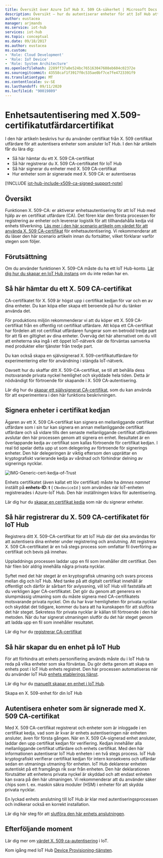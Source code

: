 ```yaml
---
title: Översikt över Azure IoT Hub X. 509 CA-säkerhet | Microsoft Docs
description: Översikt – hur du autentiserar enheter för att IoT Hub att använda X. 509 certifikat utfärdare.
author: eustacea
manager: arjmands
ms.service: iot-hub
services: iot-hub
ms.topic: conceptual
ms.date: 09/18/2017
ms.author: eustacea
ms.custom:
- 'Role: Cloud Development'
- 'Role: IoT Device'
- 'Role: System Architecture'
ms.openlocfilehash: 2289ff37a0e524bc765163047608eb604c02372e
ms.sourcegitcommit: 43558caf1f3917f0c535ae0bf7ce7fe4723391f9
ms.translationtype: MT
ms.contentlocale: sv-SE
ms.lasthandoff: 09/11/2020
ms.locfileid: "90019809"
---
```

# <a name="device-authentication-using-x509-ca-certificates"></a>Enhetsautentisering med X.509-certifikatutfärdarcertifikat

I den här artikeln beskrivs hur du använder certifikat från X. 509 certifikat utfärdare för att autentisera enheter som ansluter IoT Hub.  I den här artikeln får du lära dig:

* Så här hämtar du ett X. 509 CA-certifikat
* Så här registrerar du X. 509 CA-certifikatet för IoT Hub
* Så här signerar du enheter med X. 509 CA-certifikat
* Hur enheter som är signerade med X. 509 CA: er autentiseras

[!INCLUDE [iot-hub-include-x509-ca-signed-support-note](../../includes/iot-hub-include-x509-ca-signed-support-note.md)]

## <a name="overview"></a>Översikt

Funktionen X. 509-CA: er aktiverar enhetsautentisering för att IoT Hub med hjälp av en certifikat utfärdare (CA). Det fören klar den första processen för registrering av enheter och levererar logistik för att tillhandahålla kedja vid enhets tillverkning. [Läs mer i den här scenario artikeln om värdet för att använda X. 509 CA-certifikat](iot-hub-x509ca-concept.md) för enhetsautentisering.  Vi rekommenderar att du läser den här scenario artikeln innan du fortsätter, vilket förklarar varför stegen som följer.

## <a name="prerequisite"></a>Förutsättning

Om du använder funktionen X. 509-CA måste du ha ett IoT Hub-konto.  [Lär dig hur du skapar en IoT Hub instans](quickstart-send-telemetry-dotnet.md) om du inte redan har en.

## <a name="how-to-get-an-x509-ca-certificate"></a>Så här hämtar du ett X. 509 CA-certifikat

CA-certifikatet för X. 509 är högst upp i certifikat kedjan för var och en av dina enheter.  Du kan köpa eller skapa ett beroende på hur du tänker använda det.

För produktions miljön rekommenderar vi att du köper ett X. 509 CA-certifikat från en offentlig rot certifikat utfärdare. Att köpa ett CA-certifikat har fördelen att rot certifikat utfärdaren fungerar som en betrodd tredje part för att få en giltighet av dina enheter. Överväg det här alternativet om du vill att enheterna ska ingå i ett öppet IoT-nätverk där de förväntas samverka med produkter eller tjänster från tredje part.

Du kan också skapa en självsignerad X. 509-certifikatutfärdare för experimentering eller för användning i stängda IoT-nätverk.

Oavsett hur du skaffar ditt X. 509-CA-certifikat, se till att behålla dess motsvarande privata nyckel hemlighet och skyddade hela tiden.  Detta är nödvändigt för förtroende för skapande i X. 509 CA-autentisering.

Lär dig hur du [skapar ett självsignerat CA-certifikat](https://github.com/Azure/azure-iot-sdk-c/blob/master/tools/CACertificates/CACertificateOverview.md), som du kan använda för att experimentera i den här funktions beskrivningen.

## <a name="sign-devices-into-the-certificate-chain-of-trust"></a>Signera enheter i certifikat kedjan

Ägaren av ett X. 509 CA-certifikat kan signera en mellanliggande certifikat utfärdare som i sin tur kan signera en annan mellanliggande certifikat utfärdare och så vidare tills den senaste mellanliggande certifikat utfärdaren avslutar den här processen genom att signera en enhet. Resultatet är en överlappande kedja av certifikat som kallas förtroende för certifikat kedjan. I real tid spelar detta upp ut som delegering av förtroende för signerings enheter. Den här delegeringen är viktig eftersom den upprättar en kryptografiskt varierande kedja av vårdnad och förhindrar delning av signerings nycklar.

![IMG-Generic-cert-kedja-of-Trust](./media/generic-cert-chain-of-trust.png)

Enhets certifikatet (även kallat ett löv certifikat) måste ha *ämnes namnet* inställt på **enhets-ID: t** ( `CN=deviceId` ) som användes när IoT-enheten registrerades i Azure-IoT Hub. Den här inställningen krävs för autentisering.

Lär dig hur du [skapar en certifikat kedja](https://github.com/Azure/azure-iot-sdk-c/blob/master/tools/CACertificates/CACertificateOverview.md) som när du signerar enheter.

## <a name="how-to-register-the-x509-ca-certificate-to-iot-hub"></a>Så här registrerar du X. 509 CA-certifikatet för IoT Hub

Registrera ditt X. 509-CA-certifikat för att IoT Hub där det ska användas för att autentisera dina enheter under registrering och anslutning.  Att registrera X. 509 CA-certifikatet är en två stegs process som omfattar fil överföring av certifikat och bevis på innehav.

Uppladdnings processen laddar upp en fil som innehåller ditt certifikat.  Den här filen bör aldrig innehålla några privata nycklar.

Syftet med det här steget är en kryptografisk utmaning och svars process mellan dig och IoT Hub.  Med tanke på att digitalt certifikat innehåll är offentligt och därför är sårbart för avlyssning, vill IoT Hub vill fastställa att du verkligen äger CA-certifikatet.  Det gör du genom att generera en slumpmässig utmaning som du måste signera med CA-certifikatets motsvarande privata nyckel.  Om du har kvar hemligheten för privata nycklar och skyddat det tidigare, kommer du bara att ha kunskapen för att slutföra det här steget. Sekretess för privata nycklar är källan till förtroende i den här metoden.  När du har signerat utmaningen slutför du det här steget genom att ladda upp en fil som innehåller resultatet.

Lär dig hur du [registrerar CA-certifikat](iot-hub-security-x509-get-started.md#register-x509-ca-certificates-to-your-iot-hub)

## <a name="how-to-create-a-device-on-iot-hub"></a>Så här skapar du en enhet på IoT Hub

För att förhindra att enhets personifiering används måste du i IoT Hub ta reda på vilka enheter som ska förväntas.  Du gör detta genom att skapa en enhets post i IoT Hub enhets registret.  Den här processen automatiseras när du använder IoT Hub [enhets etablerings tjänst](https://azure.microsoft.com/blog/azure-iot-hub-device-provisioning-service-preview-automates-device-connection-configuration/). 

Lär dig hur du [manuellt skapar en enhet i IoT Hub](iot-hub-security-x509-get-started.md#create-an-x509-device-for-your-iot-hub).

Skapa en X. 509-enhet för din IoT Hub

## <a name="authenticating-devices-signed-with-x509-ca-certificates"></a>Autentisera enheter som är signerade med X. 509 CA-certifikat

Med X. 509 CA-certifikat registrerat och enheter som är inloggade i en certifikat kedja, vad som är kvar är enhets autentiseringen när enheten ansluter, även för första gången.  När en X. 509 CA-signerad enhet ansluter, laddar den upp certifikat kedjan för verifiering. Kedjan innehåller alla mellanliggande certifikat utfärdare och enhets certifikat.  Med den här informationen autentiserar IoT Hub enheten i en två stegs process.  IoT Hub kryptografiskt verifierar certifikat kedjan för intern konsekvens och utfärdar sedan en utmanings utmaning för enheten.  IoT Hub deklarerar enheten autentiskt på ett framgångs rik svar från enheten.  Den här deklarationen förutsätter att enhetens privata nyckel är skyddad och att endast enheten kan svara på den här utmaningen.  Vi rekommenderar att du använder säker chips som t. ex. maskin säkra moduler (HSM) i enheter för att skydda privata nycklar.

En lyckad enhets anslutning till IoT Hub är klar med autentiseringsprocessen och indikerar också en korrekt installation.

Lär dig här steg för att [slutföra den här enhets anslutningen](iot-hub-security-x509-get-started.md#authenticate-your-x509-device-with-the-x509-certificates).

## <a name="next-steps"></a>Efterföljande moment

Lär dig mer om [värdet X. 509 ca-autentisering](iot-hub-x509ca-concept.md) i IoT.

Kom igång med IoT Hub [Device Provisioning-tjänsten](https://docs.microsoft.com/azure/iot-dps/).
